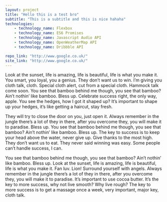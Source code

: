 ```yaml
---
layout: project
title: "Hello this is a test bro"
subtitle: "This is a subtitle and this is nice hahaha"
technologies:
    - technology_name: Flexbox
    - technology_name: ES6 Promises
    - technology_name: Javascript Audio API
    - technology_name: OpenWeatherMap API
    - technology_name: Dribbble API

repo_link: "http://www.google.co.uk/"
site_link: "http://www.google.co.uk/"
---
```


Look at the sunset, life is amazing, life is beautiful, life is what you make it. You smart, you loyal, you a genius. They don’t want us to win. I’m giving you cloth talk, cloth. Special cloth alert, cut from a special cloth. Hammock talk come soon. You see that bamboo behind me though, you see that bamboo? Ain’t nothin’ like bamboo. Bless up. Celebrate success right, the only way, apple. You see the hedges, how I got it shaped up? It’s important to shape up your hedges, it’s like getting a haircut, stay fresh.

They will try to close the door on you, just open it. Always remember in the jungle there’s a lot of they in there, after you overcome they, you will make it to paradise. Bless up. You see that bamboo behind me though, you see that bamboo? Ain’t nothin’ like bamboo. Bless up. The key to success is to keep your head above the water, never give up. Give thanks to the most high. They don’t want us to eat. They never said winning was easy. Some people can’t handle success, I can.


You see that bamboo behind me though, you see that bamboo? Ain’t nothin’ like bamboo. Bless up. Look at the sunset, life is amazing, life is beautiful, life is what you make it. Fan luv. Lion! Surround yourself with angels. Always remember in the jungle there’s a lot of they in there, after you overcome they, you will make it to paradise. It’s important to use cocoa butter. It’s the key to more success, why not live smooth? Why live rough? The key to more success is to get a massage once a week, very important, major key, cloth talk.

